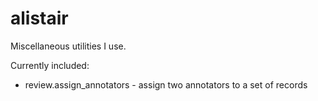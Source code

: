 # alistair

Miscellaneous utilities I use.

Currently included:

- review.assign_annotators - assign two annotators to a set of records